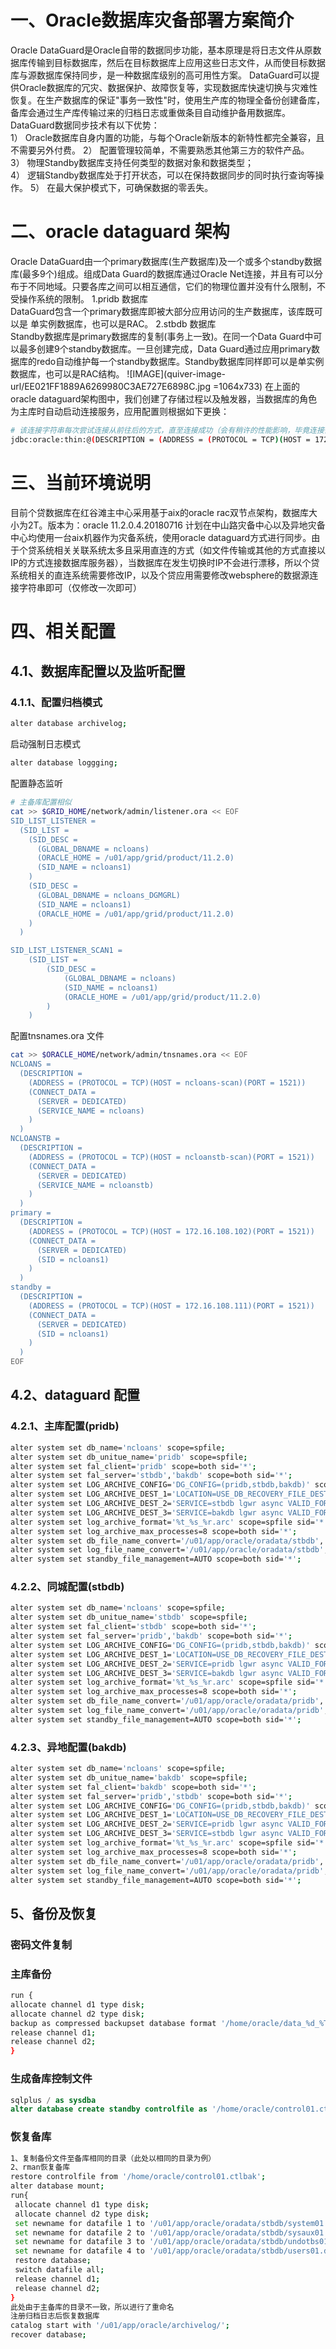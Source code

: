 # 一、Oracle数据库灾备部署方案简介

Oracle DataGuard是Oracle自带的数据同步功能，基本原理是将日志文件从原数据库传输到目标数据库，然后在目标数据库上应用这些日志文件，从而使目标数据库与源数据库保持同步，是一种数据库级别的高可用性方案。 
DataGuard可以提供Oracle数据库的冗灾、数据保护、故障恢复等，实现数据库快速切换与灾难性恢复。在生产数据库的保证"事务一致性"时，使用生产库的物理全备份创建备库，备库会通过生产库传输过来的归档日志或重做条目自动维护备用数据库。 
DataGuard数据同步技术有以下优势：  
1） Oracle数据库自身内置的功能，与每个Oracle新版本的新特性都完全兼容，且不需要另外付费。 
2） 配置管理较简单，不需要熟悉其他第三方的软件产品。
3） 物理Standby数据库支持任何类型的数据对象和数据类型；  
4） 逻辑Standby数据库处于打开状态，可以在保持数据同步的同时执行查询等操作。
5） 在最大保护模式下，可确保数据的零丢失。

# 二、oracle dataguard 架构

Oracle DataGuard由一个primary数据库(生产数据库)及一个或多个standby数据库(最多9个)组成。组成Data Guard的数据库通过Oracle Net连接，并且有可以分布于不同地域。只要各库之间可以相互通信，它们的物理位置并没有什么限制，不受操作系统的限制。
1.pridb 数据库  
DataGuard包含一个primary数据库即被大部分应用访问的生产数据库，该库既可以是 单实例数据库，也可以是RAC。
2.stbdb 数据库  
Standby数据库是primary数据库的复制(事务上一致)。在同一个Data Guard中可以最多创建9个standby数据库。一旦创建完成，Data Guard通过应用primary数据库的redo自动维护每一个standby数据库。Standby数据库同样即可以是单实例数据库，也可以是RAC结构。 
![IMAGE](quiver-image-url/EE021FF1889A6269980C3AE727E6898C.jpg =1064x733)
在上面的oracle dataguard架构图中，我们创建了存储过程以及触发器，当数据库的角色为主库时自动启动连接服务，应用配置则根据如下更换：

```bash
# 该连接字符串每次尝试连接从前往后的方式，直至连接成功（会有稍许的性能影响，毕竟连接会占用一定的时间）
jdbc:oracle:thin:@(DESCRIPTION = (ADDRESS = (PROTOCOL = TCP)(HOST = 172.16.108.11)(PORT = 1521)) (ADDRESS = (PROTOCOL = TCP)(HOST = 172.16.108.12)(PORT = 1521))(ADDRESS = (PROTOCOL = TCP)(HOST = 172.16.108.13)(PORT = 1521)) (CONNECT_DATA = (SERVER = DEDICATED) (SERVICE_NAME = dg_taf_pri)))
```

# 三、当前环境说明

  目前个贷数据库在红谷滩主中心采用基于aix的oracle rac双节点架构，数据库大小为2T。版本为：oracle 11.2.0.4.20180716
  计划在中山路灾备中心以及异地灾备中心均使用一台aix机器作为灾备系统，使用oracle dataguard方式进行同步。由于个贷系统相关关联系统太多且采用直连的方式（如文件传输或其他的方式直接以IP的方式连接数据库服务器），当数据库在发生切换时IP不会进行漂移，所以个贷系统相关的直连系统需要修改IP，以及个贷应用需要修改websphere的数据源连接字符串即可（仅修改一次即可）

# 四、相关配置

## 4.1、数据库配置以及监听配置

### 4.1.1、配置归档模式

```bash
alter database archivelog;
```

启动强制日志模式

```bash
alter database loggging;
```

配置静态监听

```bash
# 主备库配置相似
cat >> $GRID_HOME/network/admin/listener.ora << EOF
SID_LIST_LISTENER =
  (SID_LIST =
    (SID_DESC =
      (GLOBAL_DBNAME = ncloans)
      (ORACLE_HOME = /u01/app/grid/product/11.2.0)
      (SID_NAME = ncloans1)
    )
    (SID_DESC =
      (GLOBAL_DBNAME = ncloans_DGMGRL)
      (SID_NAME = ncloans1)
      (ORACLE_HOME = /u01/app/grid/product/11.2.0)
    )
  )

SID_LIST_LISTENER_SCAN1 =
    (SID_LIST =
        (SID_DESC =
            (GLOBAL_DBNAME = ncloans)
            (SID_NAME = ncloans1)
            (ORACLE_HOME = /u01/app/grid/product/11.2.0)
        )
    )
```

配置tnsnames.ora 文件

```bash
cat >> $ORACLE_HOME/network/admin/tnsnames.ora << EOF
NCLOANS =
  (DESCRIPTION =
    (ADDRESS = (PROTOCOL = TCP)(HOST = ncloans-scan)(PORT = 1521))
    (CONNECT_DATA =
      (SERVER = DEDICATED)
      (SERVICE_NAME = ncloans)
    )
  )
NCLOANSTB =
  (DESCRIPTION =
    (ADDRESS = (PROTOCOL = TCP)(HOST = ncloanstb-scan)(PORT = 1521))
    (CONNECT_DATA =
      (SERVER = DEDICATED)
      (SERVICE_NAME = ncloanstb)
    )
  )
primary =
  (DESCRIPTION =
    (ADDRESS = (PROTOCOL = TCP)(HOST = 172.16.108.102)(PORT = 1521))
    (CONNECT_DATA =
      (SERVER = DEDICATED)
      (SID = ncloans1)
    )
  )
standby =
  (DESCRIPTION =
    (ADDRESS = (PROTOCOL = TCP)(HOST = 172.16.108.111)(PORT = 1521))
    (CONNECT_DATA =
      (SERVER = DEDICATED)
      (SID = ncloans1)
    )
  )
EOF
```

## 4.2、dataguard 配置

### 4.2.1、主库配置(pridb)

```bash
alter system set db_name='ncloans' scope=spfile;
alter system set db_unitue_name='pridb' scope=spfile;
alter system set fal_client='pridb' scope=both sid='*';
alter system set fal_server='stbdb','bakdb' scope=both sid='*';
alter system set LOG_ARCHIVE_CONFIG='DG_CONFIG=(pridb,stbdb,bakdb)' scope=both sid='*';
alter system set LOG_ARCHIVE_DEST_1='LOCATION=USE_DB_RECOVERY_FILE_DEST VALID_FOR=(ALL_LOGFILES,ALL_ROLES) DB_UNIQUE_NAME=pridb' scope=both sid='*';
alter system set LOG_ARCHIVE_DEST_2='SERVICE=stbdb lgwr async VALID_FOR=(ONLINE_LOGFILES,PRIMARY_ROLE) DB_UNIQUE_NAME=stbdb' scope=both sid='*';
alter system set LOG_ARCHIVE_DEST_3='SERVICE=bakdb lgwr async VALID_FOR=(ONLINE_LOGFILES,PRIMARY_ROLE) DB_UNIQUE_NAME=bakdb' scope=both sid='*';
alter system set log_archive_format='%t_%s_%r.arc' scope=spfile sid='*';
alter system set log_archive_max_processes=8 scope=both sid='*';
alter system set db_file_name_convert='/u01/app/oracle/oradata/stbdb','/u01/app/oracle/oradata/pridb','/u01/app/oracle/oradata/bakdb','/u01/app/oracle/oradata/pridb' scope=spfile;
alter system set log_file_name_convert='/u01/app/oracle/oradata/stbdb','/u01/app/oracle/oradata/pridb','/u01/app/oracle/oradata/bakdb','/u01/app/oracle/oradata/pridb' scope=spfile;
alter system set standby_file_management=AUTO scope=both sid='*';
```

### 4.2.2、同城配置(stbdb)

```bash
alter system set db_name='ncloans' scope=spfile;
alter system set db_unitue_name='stbdb' scope=spfile;
alter system set fal_client='stbdb' scope=both sid='*';
alter system set fal_server='pridb','bakdb' scope=both sid='*';
alter system set LOG_ARCHIVE_CONFIG='DG_CONFIG=(pridb,stbdb,bakdb)' scope=both sid='*';
alter system set LOG_ARCHIVE_DEST_1='LOCATION=USE_DB_RECOVERY_FILE_DEST VALID_FOR=(ALL_LOGFILES,ALL_ROLES) DB_UNIQUE_NAME=stbdb' scope=both sid='*';
alter system set LOG_ARCHIVE_DEST_2='SERVICE=pridb lgwr async VALID_FOR=(ONLINE_LOGFILES,PRIMARY_ROLE) DB_UNIQUE_NAME=pridb' scope=both sid='*';
alter system set LOG_ARCHIVE_DEST_3='SERVICE=bakdb lgwr async VALID_FOR=(ONLINE_LOGFILES,PRIMARY_ROLE) DB_UNIQUE_NAME=bakdb' scope=both sid='*';
alter system set log_archive_format='%t_%s_%r.arc' scope=spfile sid='*';
alter system set log_archive_max_processes=8 scope=both sid='*';
alter system set db_file_name_convert='/u01/app/oracle/oradata/pridb','/u01/app/oracle/oradata/stbdb','/u01/app/oracle/oradata/bakdb','/u01/app/oracle/oradata/stbdb' scope=spfile;
alter system set log_file_name_convert='/u01/app/oracle/oradata/pridb','/u01/app/oracle/oradata/stbdb','/u01/app/oracle/oradata/bakdb','/u01/app/oracle/oradata/stbdb' scope=spfile;
alter system set standby_file_management=AUTO scope=both sid='*';
```

### 4.2.3、异地配置(bakdb)

```bash
alter system set db_name='ncloans' scope=spfile;
alter system set db_unitue_name='bakdb' scope=spfile;
alter system set fal_client='bakdb' scope=both sid='*';
alter system set fal_server='pridb','stbdb' scope=both sid='*';
alter system set LOG_ARCHIVE_CONFIG='DG_CONFIG=(pridb,stbdb,bakdb)' scope=both sid='*';
alter system set LOG_ARCHIVE_DEST_1='LOCATION=USE_DB_RECOVERY_FILE_DEST VALID_FOR=(ALL_LOGFILES,ALL_ROLES) DB_UNIQUE_NAME=bakdb' scope=both sid='*';
alter system set LOG_ARCHIVE_DEST_2='SERVICE=pridb lgwr async VALID_FOR=(ONLINE_LOGFILES,PRIMARY_ROLE) DB_UNIQUE_NAME=pridb' scope=both sid='*';
alter system set LOG_ARCHIVE_DEST_3='SERVICE=stbdb lgwr async VALID_FOR=(ONLINE_LOGFILES,PRIMARY_ROLE) DB_UNIQUE_NAME=stbdb' scope=both sid='*';
alter system set log_archive_format='%t_%s_%r.arc' scope=spfile sid='*';
alter system set log_archive_max_processes=8 scope=both sid='*';
alter system set db_file_name_convert='/u01/app/oracle/oradata/pridb','/u01/app/oracle/oradata/bakdb','/u01/app/oracle/oradata/stbdb','/u01/app/oracle/oradata/bakdb' scope=spfile;
alter system set log_file_name_convert='/u01/app/oracle/oradata/pridb','/u01/app/oracle/oradata/bakdb','/u01/app/oracle/oradata/stbdb','/u01/app/oracle/oradata/bakdb' scope=spfile;
alter system set standby_file_management=AUTO scope=both sid='*';
```

## 5、备份及恢复

### 密码文件复制

### 主库备份

```bash
run {
allocate channel d1 type disk;
allocate channel d2 type disk;
backup as compressed backupset database format '/home/oracle/data_%d_%T_%s.bak' plus archivelog format '/home/oracle/log_%d_%T_%s.bak';
release channel d1;
release channel d2;
}
```

### 生成备库控制文件

```sql
sqlplus / as sysdba
alter database create standby controlfile as '/home/oracle/control01.ctlbak';
```

### 恢复备库

```bash
1、复制备份文件至备库相同的目录（此处以相同的目录为例）
2、rman恢复备库
restore controlfile from '/home/oracle/control01.ctlbak';
alter database mount;
run{
 allocate channel d1 type disk;
 allocate channel d2 type disk;
 set newname for datafile 1 to '/u01/app/oracle/oradata/stbdb/system01.dbf';
 set newname for datafile 2 to '/u01/app/oracle/oradata/stbdb/sysaux01.dbf';
 set newname for datafile 3 to '/u01/app/oracle/oradata/stbdb/undotbs01.dbf';
 set newname for datafile 4 to '/u01/app/oracle/oradata/stbdb/users01.dbf';
 restore database;
 switch datafile all;
 release channel d1;
 release channel d2;
}
此处由于主备库的目录不一致，所以进行了重命名
注册归档日志后恢复数据库
catalog start with '/u01/app/oracle/archivelog/';
recover database;
```
